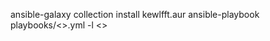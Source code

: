 ansible-galaxy collection install kewlfft.aur
ansible-playbook playbooks/<<playbook>>.yml -l <<host>>
